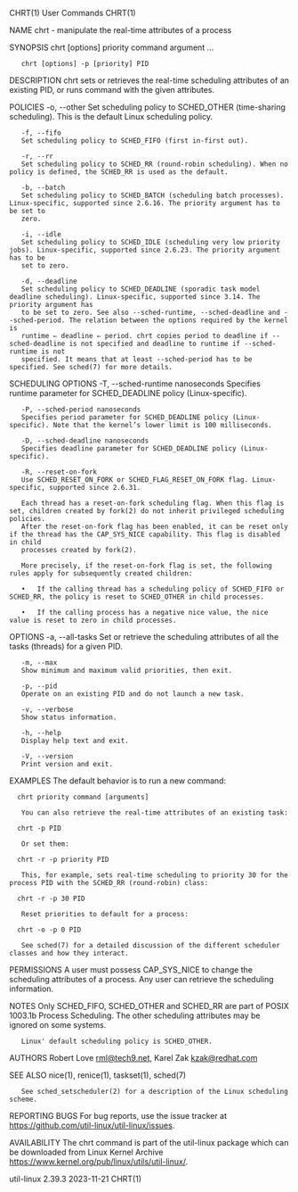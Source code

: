 CHRT(1)									 User Commands								       CHRT(1)

NAME
       chrt - manipulate the real-time attributes of a process

SYNOPSIS
       chrt [options] priority command argument ...

       chrt [options] -p [priority] PID

DESCRIPTION
       chrt sets or retrieves the real-time scheduling attributes of an existing PID, or runs command with the given attributes.

POLICIES
       -o, --other
	   Set scheduling policy to SCHED_OTHER (time-sharing scheduling). This is the default Linux scheduling policy.

       -f, --fifo
	   Set scheduling policy to SCHED_FIFO (first in-first out).

       -r, --rr
	   Set scheduling policy to SCHED_RR (round-robin scheduling). When no policy is defined, the SCHED_RR is used as the default.

       -b, --batch
	   Set scheduling policy to SCHED_BATCH (scheduling batch processes). Linux-specific, supported since 2.6.16. The priority argument has to be set to
	   zero.

       -i, --idle
	   Set scheduling policy to SCHED_IDLE (scheduling very low priority jobs). Linux-specific, supported since 2.6.23. The priority argument has to be
	   set to zero.

       -d, --deadline
	   Set scheduling policy to SCHED_DEADLINE (sporadic task model deadline scheduling). Linux-specific, supported since 3.14. The priority argument has
	   to be set to zero. See also --sched-runtime, --sched-deadline and --sched-period. The relation between the options required by the kernel is
	   runtime ⇐ deadline ⇐ period. chrt copies period to deadline if --sched-deadline is not specified and deadline to runtime if --sched-runtime is not
	   specified. It means that at least --sched-period has to be specified. See sched(7) for more details.

SCHEDULING OPTIONS
       -T, --sched-runtime nanoseconds
	   Specifies runtime parameter for SCHED_DEADLINE policy (Linux-specific).

       -P, --sched-period nanoseconds
	   Specifies period parameter for SCHED_DEADLINE policy (Linux-specific). Note that the kernel’s lower limit is 100 milliseconds.

       -D, --sched-deadline nanoseconds
	   Specifies deadline parameter for SCHED_DEADLINE policy (Linux-specific).

       -R, --reset-on-fork
	   Use SCHED_RESET_ON_FORK or SCHED_FLAG_RESET_ON_FORK flag. Linux-specific, supported since 2.6.31.

	   Each thread has a reset-on-fork scheduling flag. When this flag is set, children created by fork(2) do not inherit privileged scheduling policies.
	   After the reset-on-fork flag has been enabled, it can be reset only if the thread has the CAP_SYS_NICE capability. This flag is disabled in child
	   processes created by fork(2).

	   More precisely, if the reset-on-fork flag is set, the following rules apply for subsequently created children:

	   •   If the calling thread has a scheduling policy of SCHED_FIFO or SCHED_RR, the policy is reset to SCHED_OTHER in child processes.

	   •   If the calling process has a negative nice value, the nice value is reset to zero in child processes.

OPTIONS
       -a, --all-tasks
	   Set or retrieve the scheduling attributes of all the tasks (threads) for a given PID.

       -m, --max
	   Show minimum and maximum valid priorities, then exit.

       -p, --pid
	   Operate on an existing PID and do not launch a new task.

       -v, --verbose
	   Show status information.

       -h, --help
	   Display help text and exit.

       -V, --version
	   Print version and exit.

EXAMPLES
       The default behavior is to run a new command:

	  chrt priority command [arguments]

       You can also retrieve the real-time attributes of an existing task:

	  chrt -p PID

       Or set them:

	  chrt -r -p priority PID

       This, for example, sets real-time scheduling to priority 30 for the process PID with the SCHED_RR (round-robin) class:

	  chrt -r -p 30 PID

       Reset priorities to default for a process:

	  chrt -o -p 0 PID

       See sched(7) for a detailed discussion of the different scheduler classes and how they interact.

PERMISSIONS
       A user must possess CAP_SYS_NICE to change the scheduling attributes of a process. Any user can retrieve the scheduling information.

NOTES
       Only SCHED_FIFO, SCHED_OTHER and SCHED_RR are part of POSIX 1003.1b Process Scheduling. The other scheduling attributes may be ignored on some systems.

       Linux' default scheduling policy is SCHED_OTHER.

AUTHORS
       Robert Love <rml@tech9.net>, Karel Zak <kzak@redhat.com>

SEE ALSO
       nice(1), renice(1), taskset(1), sched(7)

       See sched_setscheduler(2) for a description of the Linux scheduling scheme.

REPORTING BUGS
       For bug reports, use the issue tracker at https://github.com/util-linux/util-linux/issues.

AVAILABILITY
       The chrt command is part of the util-linux package which can be downloaded from Linux Kernel Archive
       <https://www.kernel.org/pub/linux/utils/util-linux/>.

util-linux 2.39.3							  2023-11-21								       CHRT(1)
